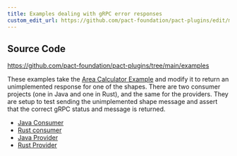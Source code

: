 ```yaml
---
title: Examples dealing with gRPC error responses
custom_edit_url: https://github.com/pact-foundation/pact-plugins/edit/main/examples/gRPC/grpc_status/README.md
---
```

<!-- This file has been synced from the pact-foundation/pact-plugins repository. Please do not edit it directly. The URL of the source file can be found in the custom_edit_url value above -->

## Source Code

https://github.com/pact-foundation/pact-plugins/tree/main/examples


These examples take the [Area Calculator Example](/implementation_guides/pact_plugins/examples/grpc/area_calculator) and modify it to return an unimplemented
response for one of the shapes. There are two consumer projects (one in Java and one in Rust), and the same for the
providers. They are setup to test sending the unimplemented shape message and assert that the correct gRPC status and
message is returned.

* [Java Consumer](https://github.com/pact-foundation/pact-plugins/blob/main/consumer-jvm)
* [Rust consumer](https://github.com/pact-foundation/pact-plugins/blob/main/consumer-rust)
* [Java Provider](https://github.com/pact-foundation/pact-plugins/blob/main/provider-jvm)
* [Rust Provider](https://github.com/pact-foundation/pact-plugins/blob/main/provider-rust)
